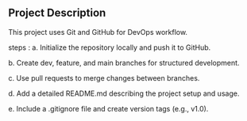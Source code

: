 ## Project Description
This project uses Git and GitHub for DevOps workflow.

steps :
a. Initialize the repository locally and push it to GitHub.

b. Create dev, feature, and main branches for structured development.

c. Use pull requests to merge changes between branches.

d. Add a detailed README.md describing the project setup and usage.

e. Include a .gitignore file and create version tags (e.g., v1.0).
